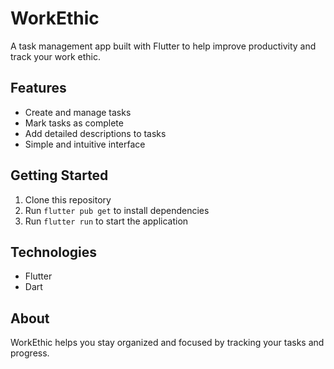 # WorkEthic

A task management app built with Flutter to help improve productivity and track your work ethic.

## Features
- Create and manage tasks
- Mark tasks as complete
- Add detailed descriptions to tasks
- Simple and intuitive interface

## Getting Started
1. Clone this repository
2. Run `flutter pub get` to install dependencies
3. Run `flutter run` to start the application

## Technologies
- Flutter
- Dart

## About
WorkEthic helps you stay organized and focused by tracking your tasks and progress.
